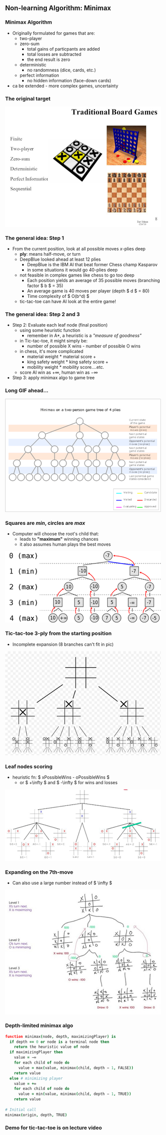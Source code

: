 Non-learning Algorithm: Minimax
-------------------------------



### Minimax Algorithm

* Originally formulated for games that are:
  - two-player
  - zero-sum
    * total gains of particpants are added
    * total losses are subtracted
    * the end result is zero
  - deterministic
    * no randomness (dice, cards, etc.)
  - perfect information
    * no hidden information (face-down cards)
* ca be extended - more complex games, uncertainty



### The original target

![board games](images/board-games.jpg)



### The general idea: Step 1

* From the current position, look at all possible moves $x$-plies deep
  - **ply**: means half-move, or turn
  - DeepBlue looked ahead at least 12 plies
    + DeepBlue is the IBM AI that beat former Chess champ Kasparov
    + in some situations it would go 40-plies deep
  - not feasible in complex games like chess to go too deep
    + Each position yields an average of 35 possible moves (branching factor $ b $ = 35)
    + An average game is 40 moves per player (depth $ d $ = 80)
    + Time complexity of $ O(b^d) $
  - tic-tac-toe can have AI look at the entire game!




### The general idea: Step 2 and 3

* Step 2: Evaluate each leaf node (final position)
  - using some heuristic function
    + remember in A*, a heuristic is a _"measure of goodness"_
  - in Tic-tac-toe, it might simply be:
    + number of possible X wins - number of possible O wins
  - in chess, it's more complicated
    + material weight * material score +
    + king safety weight * king safety score +
    + mobility weight * mobility score....etc.
  - score AI win as $+\infty$, human win as $-\infty$
* Step 3:  apply minimax algo to game tree
  


### Long GIF ahead...

![plies](images/plies.gif)



### Squares are _min_, circles are _max_

* Computer will choose the root's child that:
  - leads to **"maximum"** winning chances
  - it also assumes human plays the best moves

![minimax tree](images/minimax-tree.png)



### Tic-tac-toe 3-ply from the starting position

* Incomplete expansion (8 branches can't fit in pic)

![ttt](images/tic-tac-toe.png)



### Leaf nodes scoring

- heuristic fn: $ xPossibleWins - oPossibleWins $
  + or $ +\infty $ and $ -\infty $ for wins and losses

![scores](images/scores.jpg)



### Expanding on the 7th-move

* Can also use a large number instead of $ \infty $

![6th move](images/6th-move.jpg)



### Depth-limited minimax algo

```coffee [1-13 | 15-16]
function minimax(node, depth, maximizingPlayer) is
  if depth == 0 or node is a terminal node then
    return the heuristic value of node
  if maximizingPlayer then
    value = −∞
    for each child of node do
      value = max(value, minimax(child, depth − 1, FALSE))
    return value
  else # minimizing player
    value = +∞
    for each child of node do
      value = min(value, minimax(child, depth − 1, TRUE))
    return value

# Initial call
minimax(origin, depth, TRUE)
```



### Demo for tic-tac-toe is on lecture video